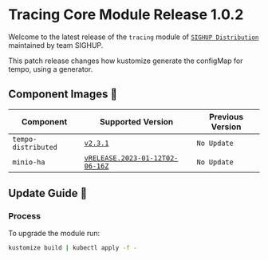 # Tracing Core Module Release 1.0.2

Welcome to the latest release of the `tracing` module of [`SIGHUP Distribution`](https://github.com/sighupio/fury-distribution) maintained by team SIGHUP.

This patch release changes how kustomize generate the configMap for tempo, using a generator.

## Component Images 🚢

| Component           | Supported Version                                                                                   | Previous Version |
| ------------------- | --------------------------------------------------------------------------------------------------- | ---------------- |
| `tempo-distributed` | [`v2.3.1`](https://github.com/grafana/tempo/releases/tag/v2.3.1)                                    | `No Update`      |
| `minio-ha`          | [`vRELEASE.2023-01-12T02-06-16Z`](https://github.com/minio/minio/tree/RELEASE.2023-01-12T02-06-16Z) | `No Update`      |

## Update Guide 🦮

### Process

To upgrade the module run:

```bash
kustomize build | kubectl apply -f -
```

